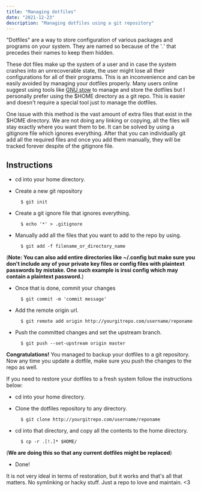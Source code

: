 ```yaml
---
title: "Managing dotfiles"
date: "2021-12-23"
description: "Managing dotfiles using a git repository"
---
```

"Dotfiles" are a way to store configuration of various packages and programs on your system. They are named so because of the '*.*' that precedes their names to keep them hidden. 

These dot files make up the system of a user and in case the system crashes into an unrecoverable state, the user might lose all their configurations for all of their programs. This is an inconvenience and can be easily avoided by managing your dotfiles properly. Many users online suggest using tools like [GNU stow](https://www.gnu.org/software/stow/) to manage and store the dotfiles but I personally prefer using the $HOME directory as a git repo. This is easier and doesn't require a special tool just to manage the dotfiles.

One issue with this method is the vast amount of extra files that exist in the $HOME directory. We are not doing any linking or copying, all the files will stay exactly where you want them to be. It can be solved by using a gitignore file which ignores everything. After that you can individually git add all the required files and once you add them manually, they will be tracked forever despite of the gitignore file.

## Instructions

- cd into your home directory.
- Create a new git repository 

        $ git init     

- Create a git ignore file that ignores everything.

        $ echo '*' > .gitignore     

- Manually add all the files that you want to add to the repo by using.

        $ git add -f filename_or_directory_name     

(**Note: You can also add entire directories like ~/.config but make sure you don't include any of your private key files or config files with plaintext passwords by mistake. One such example is irssi config which may contain a plaintext password.**)

- Once that is done, commit your changes 

        $ git commit -m 'commit message'    

- Add the remote origin url.

        $ git remote add origin http://yourgitrepo.com/username/reponame    

- Push the committed changes and set the upstream branch.

        $ git push --set-upstream origin master    

**Congratulations!** You managed to backup your dotfiles to a git repository. Now any time you update a dotfile, make sure you push the changes to the repo as well.

If you need to restore your dotfiles to a fresh system follow the instructions below:

- cd into your home directory.
- Clone the dotfiles repository to any directory. 

        $ git clone http://yourgitrepo.com/username/reponame    

- cd into that directory, and copy all the contents to the home directory. 

        $ cp -r .[!.]* $HOME/     

(**We are doing this so that any current dotfiles might be replaced**)
- Done!

It is not very ideal in terms of restoration, but it works and that's all that matters. No symlinking or hacky stuff. Just a repo to love and maintain. <3
